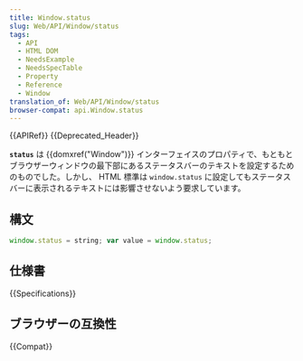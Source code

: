 ```yaml
---
title: Window.status
slug: Web/API/Window/status
tags:
  - API
  - HTML DOM
  - NeedsExample
  - NeedsSpecTable
  - Property
  - Reference
  - Window
translation_of: Web/API/Window/status
browser-compat: api.Window.status
---
```

{{APIRef}} {{Deprecated_Header}}

**`status`** は {{domxref("Window")}} インターフェイスのプロパティで、もともとブラウザーウィンドウの最下部にあるステータスバーのテキストを設定するためのものでした。しかし、 HTML 標準は `window.status` に設定してもステータスバーに表示されるテキストには影響させないよう要求しています。

## 構文

```js
window.status = string; var value = window.status;
```

## 仕様書

{{Specifications}}

## ブラウザーの互換性

{{Compat}}
